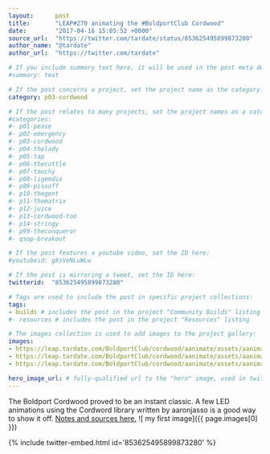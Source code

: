 ```yaml
---
layout:      post
title:       "LEAP#270 animating the #BoldportClub Cordwood"
date:        "2017-04-16 15:05:52 +0000"
source_url:  "https://twitter.com/tardate/status/853625495899873280"
author_name: "@tardate"
author_url:  "https://twitter.com/tardate"

# If you include summary text here, it will be used in the post meta description instead of an excerpt from the post body
#summary: text

# If the post concerns a project, set the project name as the category:
category: p03-cordwood

# If the post relates to many projects, set the project names as a categories array:
#categories:
#- p01-pease
#- p02-emergency
#- p03-cordwood
#- p04-thelady
#- p05-tap
#- p06-thecuttle
#- p07-touchy
#- p08-ligemdio
#- p09-pissoff
#- p10-thegent
#- p11-thematrix
#- p12-juice
#- p13-cordwood-too
#- p14-stringy
#- p99-theconqueror
#- qsop-breakout

# If the post features a youtube video, set the ID here:
#youtubeid: gXsVeNLuWLw

# If the post is mirroring a tweet, set the ID here:
twitterid:  "853625495899873280"

# Tags are used to include the post in specific project collections:
tags:
- builds # includes the post in the project "Community Builds" listing
#- resources # includes the post in the project "Resources" listing

# The images collection is used to add images to the project gallery:
images:
- https://leap.tardate.com/BoldportClub/cordwood/aanimate/assets/aanimate_build.jpg
- https://leap.tardate.com/BoldportClub/cordwood/aanimate/assets/aanimate_bb.jpg
- https://leap.tardate.com/BoldportClub/cordwood/aanimate/assets/aanimate_schematic.jpg

hero_image_url: # fully-qualified url to the "hero" image, used in twitter cards for example
---
```


The Boldport Cordwood proved to be an instant classic. A few LED animations using the Cordword library written by aaronjasso is a good way to show it off. [Notes and sources here.](https://github.com/tardate/LittleArduinoProjects/tree/master/BoldportClub/cordwood/aanimate)
![ my first image]({{ page.images[0] }})


{% include twitter-embed.html id='853625495899873280' %}


